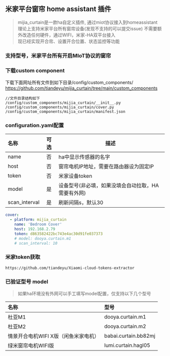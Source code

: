 ## 米家平台窗帘 home assistant 插件


> mijia_curtain是一款ha自定义插件, 通过miot协议接入到homeassistant  
> 理论上支持米家平台所有窗帘设备(发现不支持的可以提交issue)
> 不需要额外改造任何硬件，通过WIFI，米家-HA双平台接入  
> 现已经实现开合帘、设置开合位置、状态监控等功能  
  
### 支持型号，米家平台所有开启MIoT协议的窗帘


### 下载custom component
下载下面网址所有文件到如下目录/config/custom_components/
https://github.com/tiandeyu/mijia_curtain/tree/main/custom_components

```shell
//文件目录结构如下
/config/custom_components/mijia_curtain/__init__.py
/config/custom_components/mijia_curtain/cover.py
/config/custom_components/mijia_curtain/manifest.json
```

### configuration.yaml配置 
| 名称 | 可选 | 描述 |
| :---- | :---: | ----- |
| name | 否 | ha中显示传感器的名字 |
| host | 否 | 窗帘电机IP地址，需要在路由器设为固定IP |
| token | 否 | 米家设备token |
| model | 是 | 设备型号(非必填，如果没填会自动拉取，HA需要有外网) |
| scan_interval | 是 | 刷新间隔s，默认30 |

 
```yaml
cover:
  - platform: mijia_curtain
    name: 'Bedroom Cover'
    host: 192.168.2.79
    token: d863582422bc743e4ac30d91fe037373
    # model: dooya.curtain.m1
    # scan_interval: 10
```

### 米家token获取
```url
https://github.com/tiandeyu/Xiaomi-cloud-tokens-extractor
```

### 已验证型号 model   

> 如果ha环境没有外网可以手工填写model配置，仅支持以下几个型号
 
| 名称 | 型号 | 
| :---- | :--- | 
| 杜亚M1 | dooya.curtain.m1 | 
| 杜亚M2 | dooya.curtain.m2 | 
| 情景开合电机WIFI X版（闲鱼米家电机） | babai.curtain.bb82mj | 
| 绿米窗帘电机WIFI版 | lumi.curtain.hagl05 |